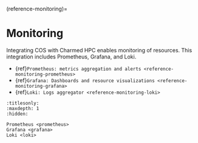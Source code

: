 (reference-monitoring)=
# Monitoring

Integrating COS with Charmed HPC enables monitoring of resources. This integration includes Prometheus, Grafana, and Loki.



- {ref}`Prometheus: metrics aggregation and alerts <reference-monitoring-prometheus>`
- {ref}`Grafana: Dashboards and resource visualizations <reference-monitoring-grafana>`
- {ref}`Loki: Logs aggregator <reference-monitoring-loki>`

```{filtered-toctree}
:titlesonly:
:maxdepth: 1
:hidden:

Prometheus <prometheus>
Grafana <grafana>
Loki <loki>

```
